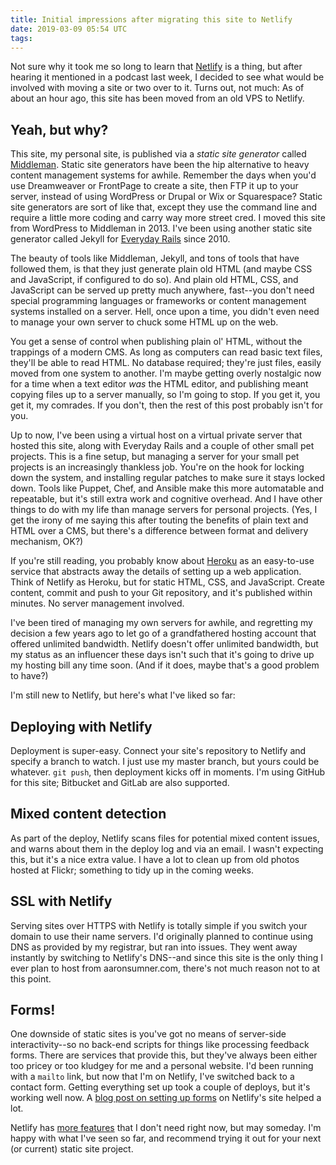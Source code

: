 ```yaml
---
title: Initial impressions after migrating this site to Netlify
date: 2019-03-09 05:54 UTC
tags:
---
```


Not sure why it took me so long to learn that [Netlify](https://www.netlify.com) is a thing, but after hearing it mentioned in a podcast last week, I decided to see what would be involved with moving a site or two over to it. Turns out, not much: As of about an hour ago, this site has been moved from an old VPS to Netlify.

## Yeah, but why?

This site, my personal site, is published via a _static site generator_ called [Middleman](https://middlemanapp.com). Static site generators have been the hip alternative to heavy content management systems for awhile. Remember the days when you'd use Dreamweaver or FrontPage to create a site, then FTP it up to your server, instead of using WordPress or Drupal or Wix or Squarespace? Static site generators are sort of like that, except they use the command line and require a little more coding and carry way more street cred. I moved this site from WordPress to Middleman in 2013. I've been using another static site generator called Jekyll for [Everyday Rails](https://everydayrails.com) since 2010.

The beauty of tools like Middleman, Jekyll, and tons of tools that have followed them, is that they just generate plain old HTML (and maybe CSS and JavaScript, if configured to do so). And plain old HTML, CSS, and JavaScript can be served up pretty much anywhere, fast--you don't need special programming languages or frameworks or content management systems installed on a server. Hell, once upon a time, you didn't even need to manage your own server to chuck some HTML up on the web.

You get a sense of control when publishing plain ol' HTML, without the trappings of a modern CMS. As long as computers can read basic text files, they'll be able to read HTML. No database required; they're just files, easily moved from one system to another. I'm maybe getting overly nostalgic now for a time when a text editor _was_ the HTML editor, and publishing meant copying files up to a server manually, so I'm going to stop. If you get it, you get it, my comrades. If you don't, then the rest of this post probably isn't for you.

Up to now, I've been using a virtual host on a virtual private server that hosted this site, along with Everyday Rails and a couple of other small pet projects. This is a fine setup, but managing a server for your small pet projects is an increasingly thankless job. You're on the hook for locking down the system, and installing regular patches to make sure it stays locked down. Tools like Puppet, Chef, and Ansible make this more automatable and repeatable, but it's still extra work and cognitive overhead. And I have other things to do with my life than manage servers for personal projects. (Yes, I get the irony of me saying this after touting the benefits of plain text and HTML over a CMS, but there's a difference between format and delivery mechanism, OK?)

If you're still reading, you probably know about [Heroku](https://www.heroku.com) as an easy-to-use service that abstracts away the details of setting up a web application. Think of Netlify as Heroku, but for static HTML, CSS, and JavaScript. Create content, commit and push to your Git repository, and it's published within minutes. No server management involved.

I've been tired of managing my own servers for awhile, and regretting my decision a few years ago to let go of a grandfathered hosting account that offered unlimited bandwidth. Netlify doesn't offer unlimited bandwidth, but my status as an influencer these days isn't such that it's going to drive up my hosting bill any time soon. (And if it does, maybe that's a good problem to have?)

I'm still new to Netlify, but here's what I've liked so far:

## Deploying with Netlify

Deployment is super-easy. Connect your site's repository to Netlify and specify a branch to watch. I just use my master branch, but yours could be whatever. `git push`, then deployment kicks off in moments. I'm using GitHub for this site; Bitbucket and GitLab are also supported.

## Mixed content detection

As part of the deploy, Netlify scans files for potential mixed content issues, and warns about them in the deploy log and via an email. I wasn't expecting this, but it's a nice extra value. I have a lot to clean up from old photos hosted at Flickr; something to tidy up in the coming weeks.

## SSL with Netlify

Serving sites over HTTPS with Netlify is totally simple if you switch your domain to use their name servers. I'd originally planned to continue using DNS as provided by my registrar, but ran into issues. They went away instantly by switching to Netlify's DNS--and since this site is the only thing I ever plan to host from aaronsumner.com, there's not much reason not to at this point.

## Forms!

One downside of static sites is you've got no means of server-side interactivity--so no back-end scripts for things like processing feedback forms. There are services that provide this, but they've always been either too pricey or too kludgey for me and a personal website. I'd been running with a `mailto` link, but now that I'm on Netlify, I've switched back to a contact form. Getting everything set up took a couple of deploys, but it's working well now. A [blog post on setting up forms](https://www.netlify.com/blog/2017/09/19/form-handling-with-the-jamstack-and-netlify/) on Netlify's site helped a lot.

Netlify has [more features](https://www.netlify.com/features/) that I don't need right now, but may someday. I'm happy with what I've seen so far, and recommend trying it out for your next (or current) static site project.
